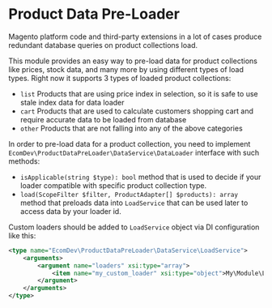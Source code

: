 # Product Data Pre-Loader

Magento platform code and third-party extensions in a lot of cases produce redundant database queries on product collections load.

This module provides an easy way to pre-load data for product collections like prices, stock data, and many more by using different types of load types.
Right now it supports 3 types of loaded product collections:

- `list` Products that are using price index in selection, so it is safe to use stale index data for data loader
- `cart` Products that are used to calculate customers shopping cart and require accurate data to be loaded from database
- `other` Products that are not falling into any of the above categories

In order to pre-load data for a product collection, you need to implement `EcomDev\ProductDataPreLoader\DataService\DataLoader` interface with such methods: 
- `isApplicable(string $type): bool` method that is used to decide if your loader compatible with specific product collection type.
- `load(ScopeFilter $filter, ProductAdapter[] $products): array` method that preloads data into `LoadService` that can be used later to access data by your loader id.


Custom loaders should be added to `LoadService` object via DI configuration like this:

```xml
<type name="EcomDev\ProductDataPreLoader\DataService\LoadService">
    <arguments>
        <argument name="loaders" xsi:type="array">
            <item name="my_custom_loader" xsi:type="object">My\Module\Loader\MyCustomLoader</item>
        </argument>
    </arguments>
</type>
```
